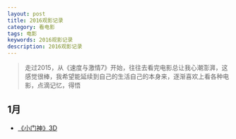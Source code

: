 ```yaml
---
layout: post
title: 2016观影记录
category: 看电影
tags: 电影
keywords: 2016观影记录
description: 2016观影记录
---
```


> 走过2015，从《速度与激情7》开始，往往去看完电影总让我心潮澎湃，这感觉很棒，我希望能延续到自己的生活自己的本身来，逐渐喜欢上看各种电影，点滴记忆，得悟

## 1月

* [《小门神》3D](http://dingyiming.github.io/2016/01/03/%E3%80%8A%E5%B0%8F%E9%97%A8%E7%A5%9E%E3%80%8B.html)